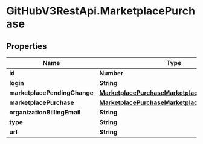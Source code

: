 # GitHubV3RestApi.MarketplacePurchase

## Properties

Name | Type | Description | Notes
------------ | ------------- | ------------- | -------------
**id** | **Number** |  | 
**login** | **String** |  | 
**marketplacePendingChange** | [**MarketplacePurchaseMarketplacePendingChange**](MarketplacePurchaseMarketplacePendingChange.md) |  | [optional] 
**marketplacePurchase** | [**MarketplacePurchaseMarketplacePurchase**](MarketplacePurchaseMarketplacePurchase.md) |  | 
**organizationBillingEmail** | **String** |  | [optional] 
**type** | **String** |  | 
**url** | **String** |  | 


